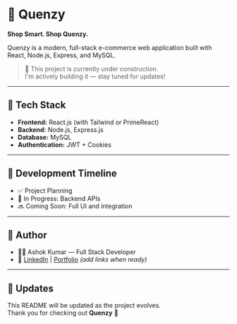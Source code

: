 # 🛒 Quenzy

**Shop Smart. Shop Quenzy.**

Quenzy is a modern, full-stack e-commerce web application built with React, Node.js, Express, and MySQL.

> 🚧 This project is currently under construction.  
> I'm actively building it — stay tuned for updates!

---

## 🔧 Tech Stack

- **Frontend:** React.js (with Tailwind or PrimeReact)
- **Backend:** Node.js, Express.js
- **Database:** MySQL
- **Authentication:** JWT + Cookies

---

## 📅 Development Timeline

- ✅ Project Planning
- 🔄 In Progress: Backend APIs
- 🔜 Coming Soon: Full UI and integration

---

## 📌 Author

- 👨‍💻 Ashok Kumar — Full Stack Developer  
- 🔗 [LinkedIn](#) | [Portfolio](#) *(add links when ready)*

---

## 📣 Updates

This README will be updated as the project evolves.  
Thank you for checking out **Quenzy** 💙
